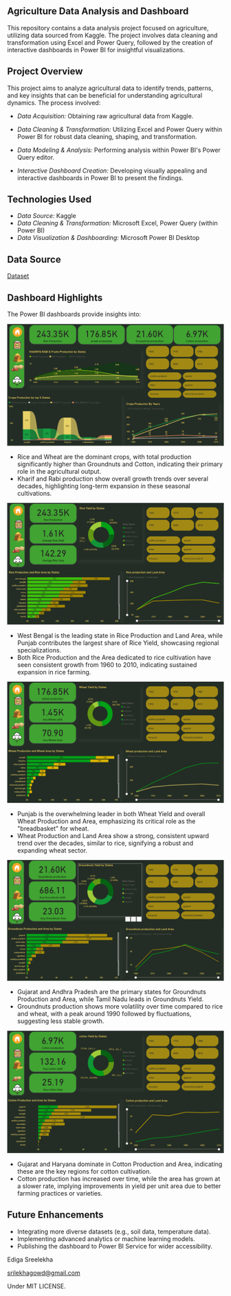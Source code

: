  ## Agriculture Data Analysis and Dashboard
This repository contains a data analysis project focused on agriculture, utilizing data sourced from Kaggle. The project involves data cleaning and transformation using Excel and Power Query, followed by the creation of interactive dashboards in Power BI for insightful visualizations.

## Project Overview
This project aims to analyze agricultural data to identify trends, patterns, and key insights that can be beneficial for understanding agricultural dynamics. The process involved:

* *Data Acquisition:* Obtaining raw agricultural data from Kaggle.

* *Data Cleaning & Transformation:* Utilizing Excel and Power Query within Power BI for robust data cleaning, shaping, and transformation.

* *Data Modeling & Analysis:* Performing analysis within Power BI's Power Query editor.

* *Interactive Dashboard Creation:* Developing visually appealing and interactive dashboards in Power BI to present the findings.

## Technologies Used
* *Data Source:* Kaggle
* *Data Cleaning & Transformation:* Microsoft Excel, Power Query (within Power BI)
* *Data Visualization & Dashboarding:* Microsoft Power BI Desktop

## Data Source

[Dataset](https://github.com/edigasreelekha/Agiculture-_Crops-Dashboard/blob/main/agriculture.xlsx)

## Dashboard Highlights 
The Power BI dashboards provide insights into:

![Overall Crop Production & Trends](https://github.com/edigasreelekha/Agiculture-_Crops-Dashboard/blob/main/OVERVIEW%20(2).png)

* Rice and Wheat are the dominant crops, with total production significantly higher than Groundnuts and Cotton, indicating their primary role in the agricultural output.
* Kharif and Rabi production show overall growth trends over several decades, highlighting long-term expansion in these seasonal cultivations.

 ![Rice Production Deep Dive](https://github.com/edigasreelekha/Agiculture-_Crops-Dashboard/blob/main/Rice.png)

* West Bengal is the leading state in Rice Production and Land Area, while Punjab contributes the largest share of Rice Yield, showcasing regional specializations.
* Both Rice Production and the Area dedicated to rice cultivation have seen consistent growth from 1960 to 2010, indicating sustained expansion in rice farming.

![Wheat Production Deep Dive](https://github.com/edigasreelekha/Agiculture-_Crops-Dashboard/blob/main/Wheat.png)
* Punjab is the overwhelming leader in both Wheat Yield and overall Wheat Production and Area, emphasizing its critical role as the "breadbasket" for wheat.
* Wheat Production and Land Area show a strong, consistent upward trend over the decades, similar to rice, signifying a robust and expanding wheat sector.

![Groundnuts Production Deep Dive](https://github.com/edigasreelekha/Agiculture-_Crops-Dashboard/blob/main/Grounnuts.png)

* Gujarat and Andhra Pradesh are the primary states for Groundnuts Production and Area, while Tamil Nadu leads in Groundnuts Yield.
* Groundnuts production shows more volatility over time compared to rice and wheat, with a peak around 1990 followed by fluctuations, suggesting less stable growth.

![Cotton Production Deep Dive](https://github.com/edigasreelekha/Agiculture-_Crops-Dashboard/blob/main/Cotton.png)

* Gujarat and Haryana dominate in Cotton Production and Area, indicating these are the key regions for cotton cultivation.
* Cotton production has increased over time, while the area has grown at a slower rate, implying improvements in yield per unit area due to better farming practices or varieties.

## Future Enhancements

* Integrating more diverse datasets (e.g., soil data, temperature data).
* Implementing advanced analytics or machine learning models.
* Publishing the dashboard to Power BI Service for wider accessibility.


Ediga Sreelekha

srilekhagowd@gmail.com

Under MIT LICENSE.
